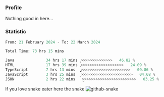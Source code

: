 ### Profile 

Nothing good in here...

### Statistic
<!--START_SECTION:waka-->

```python
From: 21 February 2024 - To: 22 March 2024

Total Time: 73 hrs 15 mins

Java              34 hrs 17 mins  ͎͎͎͎͎͎͎͎͎͎͎>>>>>>>>>>>>>>   46.82 %
HTML              17 hrs 39 mins  ͎͎͎͎͎͎>>>>>>>>>>>>>>>>>>>   24.09 %
TypeScript        7 hrs 13 mins   ͎͎͚>>>>>>>>>>>>>>>>>>>>>>   09.86 %
JavaScript        3 hrs 25 mins   ͎͕>>>>>>>>>>>>>>>>>>>>>>>   04.68 %
JSON              2 hrs 22 mins   ̞>>>>>>>>>>>>>>>>>>>>>>>>   03.25 %
```

<!--END_SECTION:waka-->

If you love snake eater here the snake 
<picture>
  <source media="(prefers-color-scheme: dark)" srcset="https://github.com/pradana4648/pradana4648/blob/c0566a83ca6ea5f2e46bab00e717c4c82b4b5c4c/github-contribution-grid-snake-dark.svg" />
  <source media="(prefers-color-scheme: light)" srcset="https://github.com/pradana4648/pradana4648/blob/c0566a83ca6ea5f2e46bab00e717c4c82b4b5c4c/github-contribution-grid-snake.svg" />
  <img alt="github-snake" src="https://github.com/pradana4648/pradana4648/blob/c0566a83ca6ea5f2e46bab00e717c4c82b4b5c4c/github-contribution-grid-snake.svg" />
</picture>
